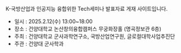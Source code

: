 K-국방산업과 인공지능 융합위한 Tech세미나 발표자료 게재 사이트입니다.

- 일시 : 2025.2.12(수) 13:00~18:00
- 장소 : 건양대학교 논산창의융합캠퍼스 무궁화장홀 (명곡정보관 6층)
- 주최 : 건양대학교 군사과학연구소, 국방산업연구원, 글로컬대학사업추진단
- 주관 : 건양대 군사학과
